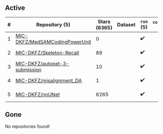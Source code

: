 ## Active
| # | Repository (5) | Stars (6365) | Dataset | `run` (5) | `containers-run` | Last Modified |
| --- | --- | --- | --- | --- | --- | --- |
| 1 | [MIC-DKFZ/MedSAMCodingPowerUnit](https://github.com/MIC-DKFZ/MedSAMCodingPowerUnit) | 0 |  | :heavy_check_mark: |  | 2024-11-26 09:06:30+00:00 |
| 2 | [MIC-DKFZ/Skeleton-Recall](https://github.com/MIC-DKFZ/Skeleton-Recall) | 89 |  | :heavy_check_mark: |  | 2024-11-04 12:01:37+00:00 |
| 3 | [MIC-DKFZ/autopet-3-submission](https://github.com/MIC-DKFZ/autopet-3-submission) | 10 |  | :heavy_check_mark: |  | 2024-10-29 12:22:57+00:00 |
| 4 | [MIC-DKFZ/misalignment_DA](https://github.com/MIC-DKFZ/misalignment_DA) | 1 |  | :heavy_check_mark: |  | 2024-03-01 10:16:52+00:00 |
| 5 | [MIC-DKFZ/nnUNet](https://github.com/MIC-DKFZ/nnUNet) | 6265 |  | :heavy_check_mark: |  | 2025-02-05 14:51:58+00:00 |

## Gone
No repositories found!
